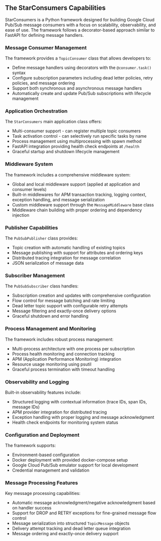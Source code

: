 
## The StarConsumers Capabilities

StarConsumers is a Python framework designed for building Google Cloud Pub/Sub message consumers with a focus on scalability, observability, and ease of use. The framework follows a decorator-based approach similar to FastAPI for defining message handlers.

### Message Consumer Management

The framework provides a `TopicConsumer` class that allows developers to:
- Define message handlers using decorators with the `@consumer.task()` syntax
- Configure subscription parameters including dead letter policies, retry policies, and message ordering
- Support both synchronous and asynchronous message handlers
- Automatically create and update Pub/Sub subscriptions with lifecycle management

### Application Orchestration

The `StarConsumers` main application class offers:
- Multi-consumer support - can register multiple topic consumers
- Task activation control - can selectively run specific tasks by name
- Process management using multiprocessing with spawn method
- FastAPI integration providing health check endpoints at `/health`
- Graceful startup and shutdown lifecycle management

### Middleware System

The framework includes a comprehensive middleware system:
- Global and local middleware support (applied at application and consumer levels)
- Built-in middlewares for APM transaction tracking, logging context, exception handling, and message serialization
- Custom middleware support through the `MessageMiddleware` base class
- Middleware chain building with proper ordering and dependency injection

### Publisher Capabilities

The `PubSubPublisher` class provides:
- Topic creation with automatic handling of existing topics
- Message publishing with support for attributes and ordering keys
- Distributed tracing integration for message correlation
- JSON serialization of message data

### Subscriber Management

The `PubSubSubscriber` class handles:
- Subscription creation and updates with comprehensive configuration
- Flow control for message batching and rate limiting
- Dead letter topic support with configurable retry attempts
- Message filtering and exactly-once delivery options
- Graceful shutdown and error handling

### Process Management and Monitoring

The framework includes robust process management:
- Multi-process architecture with one process per subscription
- Process health monitoring and connection tracking
- APM (Application Performance Monitoring) integration
- Resource usage monitoring using psutil
- Graceful process termination with timeout handling

### Observability and Logging

Built-in observability features include:
- Structured logging with contextual information (trace IDs, span IDs, message IDs)
- APM provider integration for distributed tracing
- Exception handling with proper logging and message acknowledgment
- Health check endpoints for monitoring system status

### Configuration and Deployment

The framework supports:
- Environment-based configuration
- Docker deployment with provided docker-compose setup
- Google Cloud Pub/Sub emulator support for local development
- Credential management and validation

### Message Processing Features

Key message processing capabilities:
- Automatic message acknowledgment/negative acknowledgment based on handler success
- Support for DROP and RETRY exceptions for fine-grained message flow control
- Message serialization into structured `TopicMessage` objects
- Delivery attempt tracking and dead letter queue integration
- Message ordering and exactly-once delivery support

